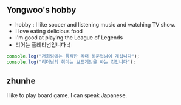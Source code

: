 
## Yongwoo's hobby
- hobby : I like soccer and listening music and watching TV show.
- I love eating delicious food 
- I'm good at playing the League of Legends
- 티어는 플레티넘입니다 :)

```javascript
console.log("저희팀에는 듬직한 리더 허준혁님이 계십니다");
console.log("리더님의 취미는 보드게임을 하는 것입니다");
```
## zhunhe

I like to play board game.
I can speak Japanese.

